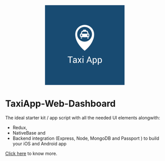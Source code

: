 <center><img src ="./images/taxi.png" style="width: 50%; hieght: 50%"></center>

# TaxiApp-Web-Dashboard

The ideal starter kit / app script with all the needed UI elements alongwith:

* Redux,
* NativeBase and 
* Backend integration (Express, Node, MongoDB and Passport ) to build your iOS and Android app

[Click here](https://market.nativebase.io/view/react-native-taxi-app-with-backend) to know more.
